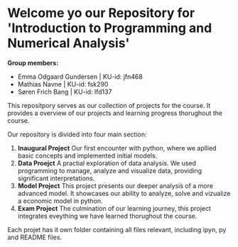 # Welcome yo our Repository for 'Introduction to Programming and Numerical Analysis'
**Group members:**
- Emma Odgaard Gundersen | KU-id: jfn468
- Mathias Navne          | KU-id: fsk290 
- Søren Frich Bang       | KU-id: lfd137

This repositpory serves as our collection of projects for the course. It provides a overview of our projects and learning progress thorughout the course.

Our repository is divided into four main section:
1. **Inaugural Project** Our first encounter with python, where we apllied basic concepts and implemented initial models.
2. **Data Proejct** A practial exploration of data analysis. We used programming to manage, analyze and visualize data, providing significant interpretations.
3. **Model Project** This project presents our deeper analysis of a more advanced model. It showcases our ability to analyze, solve and vizualize a economic model in python. 
4. **Exam Project** The culmination of our learning journey, this project integrates eveything we have learned thorughout the course.

Each projet has it own folder containing all files relevant, including ipyn, py and README files.  

